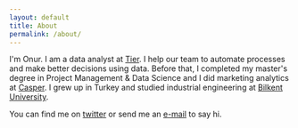 ```yaml
---
layout: default
title: About
permalink: /about/
---
```


I'm Onur. I am a data analyst at [Tier](https://www.tier.app/). I help our team to automate processes and make better decisions using data. Before that, I completed my master's degree in Project Management & Data Science and I did marketing analytics at [Casper](https://www.casper.com/). I grew up in Turkey and studied industrial engineering at [Bilkent University](https://w3.bilkent.edu.tr/bilkent/).

You can find me on [twitter](https://twitter.com/onur_irkin) or send me an [e-mail](mailto:onurhan.irkin@gmail.com) to say hi.
